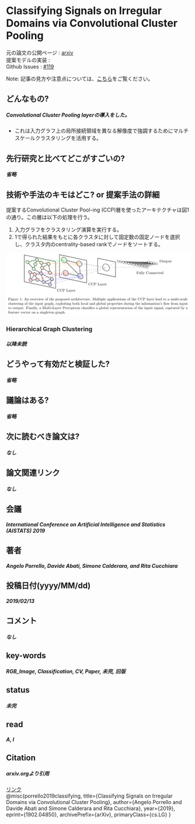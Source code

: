 # Classifying Signals on Irregular Domains via Convolutional Cluster Pooling

元の論文の公開ページ : [arxiv](https://arxiv.org/abs/1902.04850)  
提案モデルの実装 : []()  
Github Issues : [#119](https://github.com/Obarads/obarads.github.io/issues/119)

Note: 記事の見方や注意点については、[こちら](/)をご覧ください。

## どんなもの?
##### Convolutional Cluster Pooling layerの導入をした。
- これは入力グラフ上の局所接続領域を異なる解像度で強調するためにマルチスケールクラスタリングを活用する。

## 先行研究と比べてどこがすごいの?
##### 省略

## 技術や手法のキモはどこ? or 提案手法の詳細
提案するConvolutional Cluster Pool-ing (CCP)層を使ったアーキテクチャは図1の通り。この層は以下の処理を行う。

1. 入力グラフをクラスタリング演算を実行する。
2. 1で得られた結果をもとに各クラスタに対して固定数の固定ノードを選択し、クラスタ内のcentrality-based rankでノードをソートする。

![fig1](img/CSoIDvCCP/fig1.png)

### Hierarchical Graph Clustering
##### 以降未読

## どうやって有効だと検証した?
##### 省略

## 議論はある?
##### 省略

## 次に読むべき論文は?
##### なし

## 論文関連リンク
##### なし

## 会議
##### International Conference on Artificial Intelligence and Statistics (AISTATS) 2019

## 著者
##### Angelo Porrello, Davide Abati, Simone Calderara, and Rita Cucchiara

## 投稿日付(yyyy/MM/dd)
##### 2019/02/13

## コメント
##### なし

## key-words
##### RGB_Image, Classification, CV, Paper, 未完, 旧版

## status
##### 未完

## read
##### A, I

## Citation
##### arxiv.orgより引用
[リンク](https://arxiv.org/abs/1902.04850)  
@misc{porrello2019classifying,
    title={Classifying Signals on Irregular Domains via Convolutional Cluster Pooling},
    author={Angelo Porrello and Davide Abati and Simone Calderara and Rita Cucchiara},
    year={2019},
    eprint={1902.04850},
    archivePrefix={arXiv},
    primaryClass={cs.LG}
}